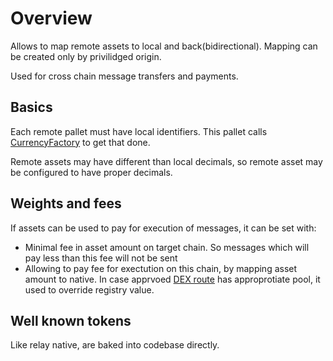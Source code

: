 # Overview

Allows to map remote assets to local and back(bidirectional). Mapping can be created only by privilidged origin.

Used for cross chain message transfers and payments.

## Basics

Each remote pallet must have local identifiers. This pallet calls [CurrencyFactory](../currecy-factory/README.md) to get that done.

Remote assets may have different than local decimals, so remote asset may be configured to have proper decimals.

## Weights and fees

If assets can be used to pay for execution of messages, it can be set with:

- Minimal fee in asset amount on target chain. So messages which will pay less than this fee will not be sent
- Allowing to pay fee for exectution on this chain, by mapping asset amount to native. In case apprvoed [DEX route](../dex-router/README.md) has approprotiate pool, it used to override registry value.

## Well known tokens

Like relay native, are baked into codebase directly.
